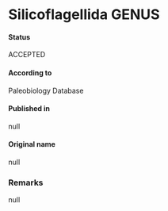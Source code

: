 Silicoflagellida GENUS
=======

#### Status
ACCEPTED

#### According to
Paleobiology Database

#### Published in
null

#### Original name
null

### Remarks
null